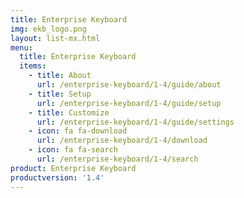 ```yaml
---
title: Enterprise Keyboard
img: ekb_logo.png
layout: list-mx.html
menu:
  title: Enterprise Keyboard
  items:
    - title: About
      url: /enterprise-keyboard/1-4/guide/about
    - title: Setup
      url: /enterprise-keyboard/1-4/guide/setup
    - title: Customize
      url: /enterprise-keyboard/1-4/guide/settings
    - icon: fa fa-download
      url: /enterprise-keyboard/1-4/download
    - icon: fa fa-search
      url: /enterprise-keyboard/1-4/search
product: Enterprise Keyboard
productversion: '1.4'
---
```

